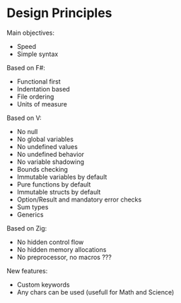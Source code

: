 # Design Principles

Main objectives:

- Speed
- Simple syntax

Based on F#:

- Functional first
- Indentation based
- File ordering 
- Units of measure

Based on V:

- No null
- No global variables
- No undefined values
- No undefined behavior
- No variable shadowing
- Bounds checking
- Immutable variables by default
- Pure functions by default
- Immutable structs by default
- Option/Result and mandatory error checks
- Sum types
- Generics

Based on Zig:

- No hidden control flow
- No hidden memory allocations
- No preprocessor, no macros ???

New features:

- Custom keywords
- Any chars can be used (usefull for Math and Science)

